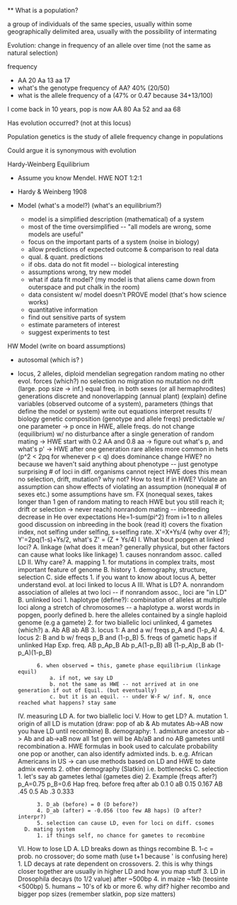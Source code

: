 
** What is a population?

a group of individuals of the same species, usually within some geographically delimited area, usually with the possibility of intermating

Evolution: change in frequency of an allele over time (not the same as natural selection)

frequency 

- AA 20 Aa 13 aa 17
- what's the genotype frequency of AA? 40% (20/50)
- what is the allele frequency of a (47% or 0.47 because 34+13/100)
    
I come back in 10 years, pop is now AA 80 Aa 52 and aa 68 

Has evolution occurred? (not at this locus)

Population genetics is the study of allele frequency change in populations

Could argue it is synonymous with evolution

Hardy-Weinberg Equilibrium

- Assume you know Mendel.  HWE NOT 1:2:1
- Hardy & Weinberg 1908 
- Model (what's a model?) (what's an equilibrium?)

	- model is a simplified description (mathematical) of a system
	- most of the time oversimplified -- "all models are wrong, some models are useful"
	- focus on the important parts of a system (noise in biology)
	- allow predictions of expected outcome & comparison to real data
	- qual. & quant. predictions
	- if obs. data do not fit model -- biological interesting
	- assumptions wrong, try new model
	- what if data fit model? (my model is that aliens came down from outerspace and put chalk in the room)
	- data  consistent w/ model doesn't PROVE model (that's how science works)
	- quantitative information
	- find out sensitive parts of system
	- estimate parameters of interest
	- suggest experiments to test

HW Model (write on board assumptions)

- autosomal (which is? )
- locus, 2 alleles, diploid 
            mendelian segregation
            random mating
            no other evol. forces (which?)
                no selection
                no migration
                no mutation
                no drift (large. pop size -> inf.)
            equal freq. in both sexes (or all hermaphrodites)
            generations discrete and nonoverlapping (annual plant) (explain)
        define variables (observed outcome of a system), parameters (things that define the model or system)
        write out equations
        interpret results f/ biology
            genetic composition (genotype and allele freqs) predictable w/ one parameter -> p
            once in HWE, allele freqs. do not change (equilibrium) w/ no disturbance
            after a single generation of random mating -> HWE
                start with 0.2 AA and 0.8 aa -> figure out what's p, and what's p' -> HWE after one generation
            rare alleles more common in hets (p^2 < 2pq for whenever p < q)
            does dominance change HWE?
                no because we haven't said anything about phenotype -- just genotype
            surprising # of loci in diff. organisms cannot reject HWE 
                does this mean no selection, drift, mutation?  why not?
    How to test if in HWE?
    Violate an assumption
        can show effects of violating an assumption (nonequal # of sexes etc.)
        some assumptions have sm. FX (nonequal sexes, takes longer than 1 gen of random mating to reach HWE but you still reach it; drift or selection -> never reach)
        nonrandom mating -- inbreeding
            decrease in He over expectations
                He=1-sum(pi^2) from i=1 to n alleles
            good discussion on inbreeding in the book (read it)
                covers the fixation index, not selfing
            under selfing, s=selfing rate. X'=X+Ys/4 (why over 4?); Y'=2pq(1-s)+Ys/2, what's Z' = (Z + Ys/4)
    I. What bout popgen at linked loci?
        A. linkage (what does it mean? generally physical, but other factors can cause what looks like linkage)
            1. causes nonrandom assoc. called LD
    II. Why care?
        A.  mapping 
            1. for mutations in complex traits, most important feature of genome
        B. history
            1. demography, structure, selection 
        C. side effects
            1. if you want to know about locus A, better understand evol. at loci linked to locus A
    III. What is LD?
        A. nonrandom association of alleles at two loci -- if nonrandom assoc., loci are "in LD"
        B. unlinked loci
            1. haplotype  (define?): combination of alleles at multiple loci along a stretch of chromosomes -- a haplotype
                a. worst words in popgen, poorly defined
                b. here the alleles contained by a single haploid genome (e.g a gamete)
            2. for two biallelic loci unlinked, 4 gametes (which?)
                a. Ab AB ab AB
            3. locus 1: A and a w/ freqs p_A and (1-p_A)
            4. locus 2: B and b w/ freqs p_B and (1-p_B)
            5. freqs of gametic haps if unlinked
Hap
Exp. freq.
AB
p_Ap_B
Ab
p_A(1-p_B)
aB
(1-p_A)p_B
ab
(1-p_A)(1-p_B)

            6. when observed = this, gamete phase equilibrium (linkage equil)
                a. if not, we say LD
                b. not the same as HWE -- not arrived at in one generation if out of Equil. (but eventually)
                c. but it is an equil. -- under W-F w/ inf. N, once reached what happens? stay same 
    IV. measuring LD
        A. for two biallelic loci
    V. How to get LD?
        A. mutation 
            1. origin of all LD is mutation (draw: pop of ab & Ab mutates Ab->AB now you have LD until recombine)
        B. demography:
            1. admixture ancestor ab -> Ab and ab->aB  now all 1st gen will be Ab/aB and no AB gametes until recombination
                a. HWE formulas in book used to calculate probability one pop or another, can also identify admixted inds.
                b. e.g. African Americans in US -> can use methods based on LD and HWE to date admix events
            2. other demography (Slatkin) i.e. bottlenecks
        C. selection
            1. let's say ab gametes lethal (gametes die)
            2. Example  (freqs after?) p_A=0.75 p_B=0.6
Hap
freq. before
freq after
ab
0.1
0
aB
0.15
0.167
AB
.45
0.5
Ab
.3
0.333

            3. D_ab (before) = 0 (D before?)
            4. D_ab (after) = -0.056 (too few AB haps) (D after? interpr?)
            5. selection can cause LD, even for loci on diff. csomes
        D. mating system
            1. if things self, no chance for gametes to recombine
    VI. How to lose LD
        A. LD breaks down as things recombine
        B. 1-c = prob. no crossover; do some math (use t+1 because ' is confusing here)
            1. LD decays at rate dependent on crossovers. 
            2. this is why things closer together are usually in higher LD and how you map stuff
            3. LD in Drosophila decays (to 1/2 value) after ~500bp
            4. in maize ~1kb (teosinte <500bp)
            5. humans ~ 10's of kb or more
            6. why dif?  higher recombo and bigger pop sizes (remember slatkin, pop size matters)


